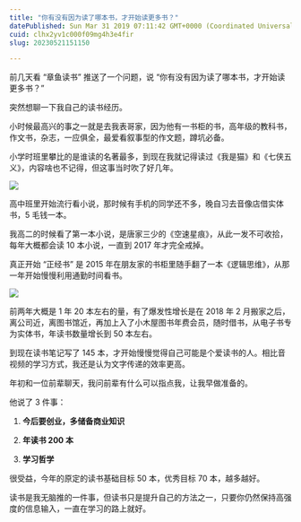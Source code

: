 ```yaml
---
title: "你有没有因为读了哪本书，才开始读更多书？"
datePublished: Sun Mar 31 2019 07:11:42 GMT+0000 (Coordinated Universal Time)
cuid: clhx2yv1c000f09mg4h3e4fir
slug: 20230521151150

---
```


前几天看 “章鱼读书” 推送了一个问题，说 “你有没有因为读了哪本书，才开始读更多书？”

突然想聊一下我自己的读书经历。

小时候最高兴的事之一就是去我表哥家，因为他有一书柜的书，高年级的教科书，作文书，杂志，一应俱全，最爱看叙事型的作文题，蹲坑必备。

小学时班里攀比的是谁读的名著最多，到现在我就记得读过《我是猫》和《七侠五义》，内容啥也不记得，但这事当时吹了好几年。

![](url)

高中班里开始流行看小说，那时候有手机的同学还不多，晚自习去音像店借实体书，5 毛钱一本。

我高二的时候看了第一本小说，是唐家三少的《空速星痕》，从此一发不可收拾，每年大概都会读 10 本小说，一直到 2017 年才完全戒掉。

真正开始 “正经书” 是 2015 年在朋友家的书柜里随手翻了一本《逻辑思维》，从那一年开始慢慢利用通勤时间看书。

![](url)

前两年大概是 1 年 20 本左右的量，有了爆发性增长是在 2018 年 2 月搬家之后，离公司近，离图书馆近，再加上入了小木屋图书年费会员，随时借书，从电子书专为实体书，年读书数量增长到 50 本左右。

到现在读书笔记写了 145 本，才开始慢慢觉得自己可能是个爱读书的人。相比音视频的学习方式，我还是认为文字传递的效率更高。

年初和一位前辈聊天，我问前辈有什么可以指点我，让我早做准备的。

他说了 3 件事：

1. **今后要创业，多储备商业知识**
    
2. **年读书 200 本**
    
3. **学习哲学**
    

很受益，今年的原定的读书基础目标 50 本，优秀目标 70 本，越多越好。

读书是我无脑推的一件事，但读书只是提升自己的方法之一，只要你仍然保持高强度的信息输入，一直在学习的路上就好。